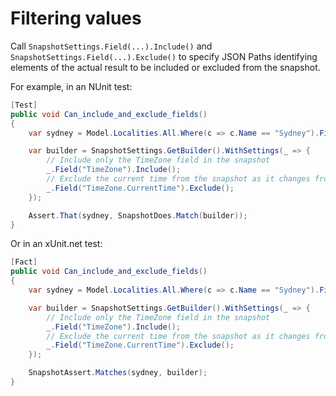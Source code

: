 # Filtering values

Call `SnapshotSettings.Field(...).Include()` and `SnapshotSettings.Field(...).Exclude()` to specify JSON Paths identifying elements of the actual result to be included or excluded from the snapshot.

For example, in an NUnit test:
```C#
[Test]
public void Can_include_and_exclude_fields()
{
    var sydney = Model.Localities.All.Where(c => c.Name == "Sydney").FirstOrDefault();

    var builder = SnapshotSettings.GetBuilder().WithSettings(_ => {
        // Include only the TimeZone field in the snapshot
        _.Field("TimeZone").Include();
        // Exclude the current time from the snapshot as it changes from moment to moment
        _.Field("TimeZone.CurrentTime").Exclude();
    });

    Assert.That(sydney, SnapshotDoes.Match(builder));
}
```

Or in an xUnit.net test:
```C#
[Fact]
public void Can_include_and_exclude_fields()
{
    var sydney = Model.Localities.All.Where(c => c.Name == "Sydney").FirstOrDefault();

    var builder = SnapshotSettings.GetBuilder().WithSettings(_ => {
        // Include only the TimeZone field in the snapshot
        _.Field("TimeZone").Include();
        // Exclude the current time from the snapshot as it changes from moment to moment
        _.Field("TimeZone.CurrentTime").Exclude();
    });

    SnapshotAssert.Matches(sydney, builder);
}
```
